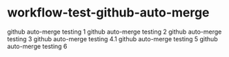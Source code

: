 # workflow-test-github-auto-merge

github auto-merge testing 1
github auto-merge testing 2
github auto-merge testing 3
github auto-merge testing 4.1
github auto-merge testing 5
github auto-merge testing 6